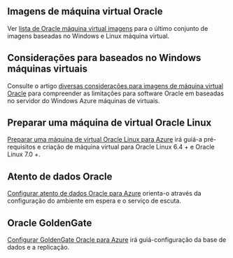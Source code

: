 
 
## <a name="oracle-virtual-machine-images"></a>Imagens de máquina virtual Oracle

Ver [lista de Oracle máquina virtual imagens](../articles/virtual-machines/virtual-machines-linux-classic-oracle-images.md) para o último conjunto de imagens baseadas no Windows e Linux máquina virtual.

## <a name="considerations-for-windows-based-virtual-machines"></a>Considerações para baseados no Windows máquinas virtuais

Consulte o artigo [diversas considerações para imagens de máquina virtual Oracle](../articles/virtual-machines/virtual-machines-windows-classic-oracle-considerations.md) para compreender as limitações para software Oracle em baseadas no servidor do Windows Azure máquinas de virtuais.


## <a name="prepare-an-oracle-linux-virtual-machine"></a>Preparar uma máquina de virtual Oracle Linux

[Preparar uma máquina de virtual Oracle Linux para Azure](../articles/virtual-machines/virtual-machines-linux-prepare-oracle.md) irá guiá-a pré-requisitos e criação de máquina virtual para Oracle Linux 6.4 + e Oracle Linux 7.0 +.

## <a name="oracle-data-guard"></a>Atento de dados Oracle

[Configurar atento de dados Oracle para Azure](../articles/virtual-machines/virtual-machines-windows-classic-configure-oracle-data-guard.md) orienta-o através da configuração do ambiente em espera e o serviço de escuta.

## <a name="oracle-goldengate"></a>Oracle GoldenGate

[Configurar GoldenGate Oracle para Azure](../articles/virtual-machines/virtual-machines-windows-classic-configure-oracle-goldengate.md) irá guiá-configuração da base de dados e a replicação.
